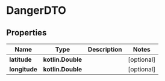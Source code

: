 
# DangerDTO

## Properties
Name | Type | Description | Notes
------------ | ------------- | ------------- | -------------
**latitude** | **kotlin.Double** |  |  [optional]
**longitude** | **kotlin.Double** |  |  [optional]



